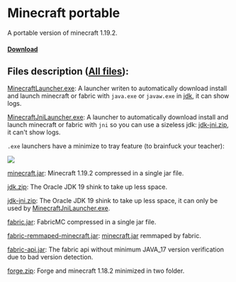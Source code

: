 # Minecraft portable

A portable version of minecraft 1.19.2.

#### [Download](https://github.com/chtibizoux/minecraft-portable/releases/download/v1.0.0/MinecraftJniLauncher.exe)

## Files description ([All files](https://github.com/chtibizoux/minecraft-portable/releases/tag/v1.0.0)):

[MinecraftLauncher.exe](https://github.com/chtibizoux/minecraft-portable/releases/download/v1.0.0/MinecraftLauncher.exe): A launcher writen to automatically download install and launch minecraft or fabric with `java.exe` or `javaw.exe` in [jdk](https://github.com/chtibizoux/minecraft-portable/releases/download/v1.0.0/jdk.zip), it can show logs.

[MinecraftJniLauncher.exe](https://github.com/chtibizoux/minecraft-portable/releases/download/v1.0.0/MinecraftJniLauncher.exe): A launcher to automatically download install and launch minecraft or fabric with `jni` so you can use a sizeless jdk: [jdk-jni.zip](https://github.com/chtibizoux/minecraft-portable/releases/download/v1.0.0/jdk-jni.zip), it can't show logs.

`.exe` launchers have a minimize to tray feature (to brainfuck your teacher):

![](https://github.com/chtibizoux/minecraft-portable/raw/main/minimizeToTray.gif)

[comment]: <#### If you want to use a proxy with minecraft (bypass school proxy) download [Proxifier.zip](https://github.com/chtibizoux/minecraft-portable/releases/download/v1.0.0/Proxifier.zip) extract it and start `Proxifier.exe`.>

[minecraft.jar](https://github.com/chtibizoux/minecraft-portable/releases/download/v1.0.0/minecraft.jar): Minecraft 1.19.2 compressed in a single jar file.

[jdk.zip](https://github.com/chtibizoux/minecraft-portable/releases/download/v1.0.0/jdk.zip): The Oracle JDK 19 shink to take up less space.

[jdk-jni.zip](https://github.com/chtibizoux/minecraft-portable/releases/download/v1.0.0/jdk-jni.zip): The Oracle JDK 19 shink to take up less space, it can only be used by [MinecraftJniLauncher.exe](https://github.com/chtibizoux/minecraft-portable/releases/download/v1.0.0/MinecraftJniLauncher.exe). 

[fabric.jar](https://github.com/chtibizoux/minecraft-portable/releases/download/v1.0.0/fabric.jar): FabricMC compressed in a single jar file.

[fabric-remmaped-minecraft.jar](https://github.com/chtibizoux/minecraft-portable/releases/download/v1.0.0/fabric-remmaped-minecraft.jar): [minecraft.jar](https://github.com/chtibizoux/minecraft-portable/releases/download/v1.0.0/minecraft.jar) remmaped by fabric.

[fabric-api.jar](https://github.com/chtibizoux/minecraft-portable/releases/download/v1.0.0/fabric-api.jar): The fabric api without minimum JAVA_17 version verification due to bad version detection.

[forge.zip](https://github.com/chtibizoux/minecraft-portable/releases/download/v1.0.0/forge.zip): Forge and minecraft 1.18.2 minimized in two folder.
